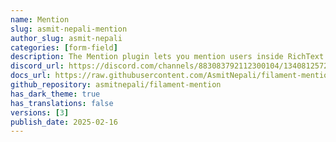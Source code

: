 ```yaml
---
name: Mention
slug: asmit-nepali-mention
author_slug: asmit-nepali
categories: [form-field]
description: The Mention plugin lets you mention users inside RichText editor, supporting both static and dynamic searches. It can extract user details like username and ID for a seamless mention experience.
discord_url: https://discord.com/channels/883083792112300104/1340812572428992573
docs_url: https://raw.githubusercontent.com/AsmitNepali/filament-mention/refs/heads/main/README.md
github_repository: asmitnepali/filament-mention
has_dark_theme: true
has_translations: false
versions: [3]
publish_date: 2025-02-16
---
```


